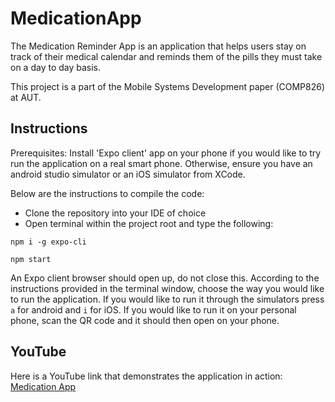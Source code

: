 # MedicationApp
The Medication Reminder App is an application that helps users stay on track of their medical calendar and reminds them of the pills they must take on a day to day basis. 

This project is a part of the Mobile Systems Development paper (COMP826) at AUT. 

## Instructions
Prerequisites: 
Install 'Expo client' app on your phone if you would like to try run the application on a real smart phone.
Otherwise, ensure you have an android studio simulator or an iOS simulator from XCode. 

Below are the instructions to compile the code:

 - Clone the repository into your IDE of choice
 - Open terminal within the project root and type the following:

`npm i -g expo-cli`

`npm start`

An Expo client browser should open up, do not close this. 
According to the instructions provided in the terminal window, choose the way you would like to run the application. 
If you would like to run it through the simulators press `a` for android and `i` for iOS.
If you would like to run it on your personal phone, scan the QR code and it should then open on your phone. 

## YouTube
Here is a YouTube link that demonstrates the application in action: 
[Medication App](https://www.youtube.com/watch?v=riHfTBKAG2A)



